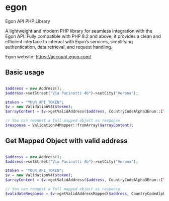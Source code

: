 # egon
Egon API PHP Library

A lightweight and modern PHP library for seamless integration with the Egon API. Fully compatible with PHP 8.2 and above, it provides a clean and efficient interface to interact with Egon’s services, simplifying authentication, data retrieval, and request handling.

Egon website: https://account.egon.com/

## Basic usage

```php

$address = new Address();
$address->setStreet("Via Pacinotti 4b")->setCity("Verona");

$token = "YOUR_API_TOKEN";
$v = new ValidationV4($token);
$arrayContent = $v->getValidAddress($address, CountryCodeAlpha3Enum::ITALY, OutputGeoCodingEnum::GEOCODING_ON);

// You can request a full mapped object as response
$response = ValidationV4Mapper::fromArray($arrayContent);
```

## Get Mapped Object with valid address

```php

$address = new Address();
$address->setStreet("Via Pacinotti 4b")->setCity("Verona");

$token = "YOUR_API_TOKEN";
$v = new ValidationV4($token);
$arrayContent = $v->getValidAddress($address, CountryCodeAlpha3Enum::ITALY, OutputGeoCodingEnum::GEOCODING_ON);

// You can request a full mapped object as response
$validateResponse = $v->getValidAddressMapped($address, CountryCodeAlpha3Enum::ITALY, OutputGeoCodingEnum::GEOCODING_ON);

```